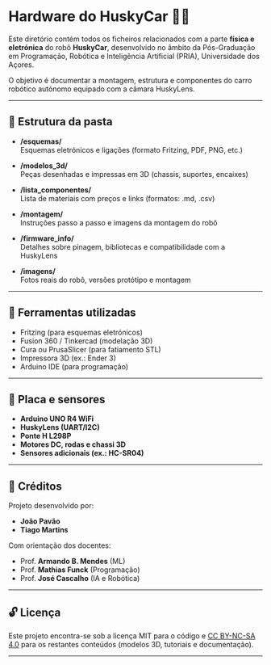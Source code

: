 # Hardware do HuskyCar 🔧🤖

Este diretório contém todos os ficheiros relacionados com a parte **física e eletrónica** do robô **HuskyCar**, desenvolvido no âmbito da Pós-Graduação em Programação, Robótica e Inteligência Artificial (PRIA), Universidade dos Açores.

O objetivo é documentar a montagem, estrutura e componentes do carro robótico autónomo equipado com a câmara HuskyLens.

---

## 📁 Estrutura da pasta

- **/esquemas/**  
  Esquemas eletrónicos e ligações (formato Fritzing, PDF, PNG, etc.)

- **/modelos_3d/**  
  Peças desenhadas e impressas em 3D (chassis, suportes, encaixes)

- **/lista_componentes/**  
  Lista de materiais com preços e links (formatos: .md, .csv)

- **/montagem/**  
  Instruções passo a passo e imagens da montagem do robô

- **/firmware_info/**  
  Detalhes sobre pinagem, bibliotecas e compatibilidade com a HuskyLens

- **/imagens/**  
  Fotos reais do robô, versões protótipo e montagem

---

## 🔧 Ferramentas utilizadas

- Fritzing (para esquemas eletrónicos)  
- Fusion 360 / Tinkercad (modelação 3D)  
- Cura ou PrusaSlicer (para fatiamento STL)  
- Impressora 3D (ex.: Ender 3)  
- Arduino IDE (para programação)

---

## 📡 Placa e sensores

- **Arduino UNO R4 WiFi**
- **HuskyLens (UART/I2C)**
- **Ponte H L298P**
- **Motores DC, rodas e chassi 3D**
- **Sensores adicionais (ex.: HC-SR04)**

---

## 👥 Créditos

Projeto desenvolvido por:
- **João Pavão**
- **Tiago Martins**

Com orientação dos docentes:
- Prof. **Armando B. Mendes** (ML)  
- Prof. **Mathias Funck** (Programação)  
- Prof. **José Cascalho** (IA e Robótica)

---

## 🔓 Licença

Este projeto encontra-se sob a licença MIT para o código e [CC BY-NC-SA 4.0](https://creativecommons.org/licenses/by-nc-sa/4.0/) para os restantes conteúdos (modelos 3D, tutoriais e documentação).

---
